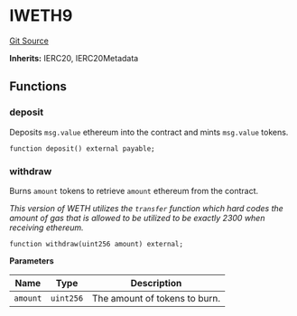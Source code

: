 # IWETH9
[Git Source](https://github.com/alchemix-finance/alchemix-v2-dao/blob/ede6fa522daa0fff2c20e5420d5e76d74abb70c3/src/interfaces/IWETH9.sol)

**Inherits:**
IERC20, IERC20Metadata


## Functions
### deposit

Deposits `msg.value` ethereum into the contract and mints `msg.value` tokens.


```solidity
function deposit() external payable;
```

### withdraw

Burns `amount` tokens to retrieve `amount` ethereum from the contract.

*This version of WETH utilizes the `transfer` function which hard codes the amount of gas
that is allowed to be utilized to be exactly 2300 when receiving ethereum.*


```solidity
function withdraw(uint256 amount) external;
```
**Parameters**

|Name|Type|Description|
|----|----|-----------|
|`amount`|`uint256`|The amount of tokens to burn.|


